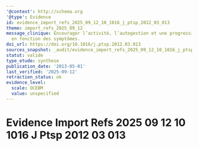 ```yaml
---
'@context': http://schema.org
'@type': Evidence
id: evidence_import_refs_2025_09_12_10_1016_j_ptsp_2012_03_013
theme: import_refs_2025_09_12
message_clinique: Encourager l’activité, l’autogestion et une progression graduée
  en fonction des symptômes.
doi_url: https://doi.org/10.1016/j.ptsp.2012.03.013
sources_snapshot: _audit/evidence_import_refs_2025_09_12_10_1016_j_ptsp_2012_03_013.json
statut: valide
type_etude: synthese
publication_date: '2013-05-01'
last_verified: '2025-09-12'
retraction_status: ok
evidence_level:
  scale: OCEBM
  value: unspecified
---
```

# Evidence Import Refs 2025 09 12 10 1016 J Ptsp 2012 03 013

